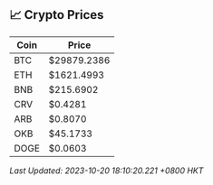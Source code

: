 ## 📈 Crypto Prices

| Coin | Price |
| ---- | ----- |
| BTC | $29879.2386 |
| ETH | $1621.4993 |
| BNB | $215.6902 |
| CRV | $0.4281 |
| ARB | $0.8070 |
| OKB | $45.1733 |
| DOGE | $0.0603 |

_Last Updated: 2023-10-20 18:10:20.221 +0800 HKT_